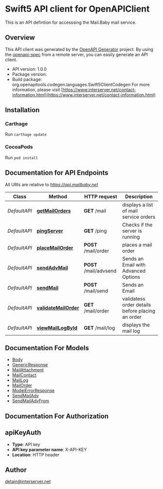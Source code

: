 # Swift5 API client for OpenAPIClient

This is an API defintion for accesssing the Mail.Baby mail service.

## Overview
This API client was generated by the [OpenAPI Generator](https://openapi-generator.tech) project.  By using the [openapi-spec](https://github.com/OAI/OpenAPI-Specification) from a remote server, you can easily generate an API client.

- API version: 1.0.0
- Package version: 
- Build package: org.openapitools.codegen.languages.Swift5ClientCodegen
For more information, please visit [https://www.interserver.net/contact-information.html](https://www.interserver.net/contact-information.html)

## Installation

### Carthage

Run `carthage update`

### CocoaPods

Run `pod install`

## Documentation for API Endpoints

All URIs are relative to *https://api.mailbaby.net*

Class | Method | HTTP request | Description
------------ | ------------- | ------------- | -------------
*DefaultAPI* | [**getMailOrders**](docs/DefaultAPI.md#getmailorders) | **GET** /mail | displays a list of mail service orders
*DefaultAPI* | [**pingServer**](docs/DefaultAPI.md#pingserver) | **GET** /ping | Checks if the server is running
*DefaultAPI* | [**placeMailOrder**](docs/DefaultAPI.md#placemailorder) | **POST** /mail/order | places a mail order
*DefaultAPI* | [**sendAdvMail**](docs/DefaultAPI.md#sendadvmail) | **POST** /mail/advsend | Sends an Email with Advanced Options
*DefaultAPI* | [**sendMail**](docs/DefaultAPI.md#sendmail) | **POST** /mail/send | Sends an Email
*DefaultAPI* | [**validateMailOrder**](docs/DefaultAPI.md#validatemailorder) | **GET** /mail/order | validatess order details before placing an order
*DefaultAPI* | [**viewMailLogById**](docs/DefaultAPI.md#viewmaillogbyid) | **GET** /mail/log | displays the mail log


## Documentation For Models

 - [Body](docs/Body.md)
 - [GenericResponse](docs/GenericResponse.md)
 - [MailAttachment](docs/MailAttachment.md)
 - [MailContact](docs/MailContact.md)
 - [MailLog](docs/MailLog.md)
 - [MailOrder](docs/MailOrder.md)
 - [ModelErrorResponse](docs/ModelErrorResponse.md)
 - [SendMailAdv](docs/SendMailAdv.md)
 - [SendMailAdvFrom](docs/SendMailAdvFrom.md)


## Documentation For Authorization


## apiKeyAuth

- **Type**: API key
- **API key parameter name**: X-API-KEY
- **Location**: HTTP header


## Author

detain@interserver.net


